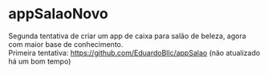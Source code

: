 # appSalaoNovo
Segunda tentativa de criar um app de caixa para salão de beleza, agora com maior base de conhecimento. \
Primeira tentativa: https://github.com/EduardoBllc/appSalao (não atualizado há um bom tempo)
